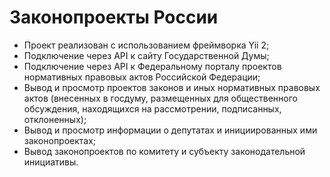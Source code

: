 <h1>Законопроекты России</h1>
<ul>
    <li>Проект реализован с использованием фреймворка Yii 2;</li>
    <li>Подключение через API к сайту Государственной Думы;</li>
    <li>Подключение через API к Федеральному порталу проектов нормативных правовых актов Российской Федерации;</li>
    <li>Вывод и просмотр проектов законов и иных нормативных правовых актов (внесенных в госдуму, размещенных для общественного обсуждения, находящихся на рассмотрении, подписанных, отклоненных);</li>
    <li>Вывод и просмотр информации о депутатах и инициированных ими законопроектах;</li>
    <li>Вывод законопроектов по комитету и субъекту законодательной инициативы.</li>
</ul>
